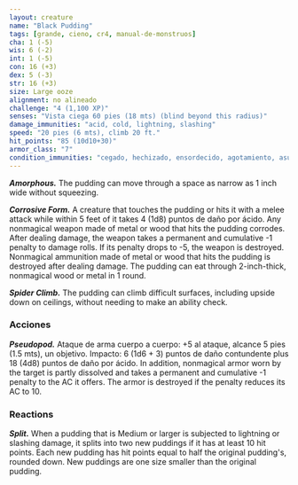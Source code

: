 ```yaml
---
layout: creature
name: "Black Pudding"
tags: [grande, cieno, cr4, manual-de-monstruos]
cha: 1 (-5)
wis: 6 (-2)
int: 1 (-5)
con: 16 (+3)
dex: 5 (-3)
str: 16 (+3)
size: Large ooze
alignment: no alineado
challenge: "4 (1,100 XP)"
senses: "Vista ciega 60 pies (18 mts) (blind beyond this radius)"
damage_immunities: "acid, cold, lightning, slashing"
speed: "20 pies (6 mts), climb 20 ft."
hit_points: "85 (10d10+30)"
armor_class: "7"
condition_immunities: "cegado, hechizado, ensordecido, agotamiento, asustado, prone"
---
```


***Amorphous.*** The pudding can move through a space as narrow as 1 inch wide without squeezing.

***Corrosive Form.*** A creature that touches the pudding or hits it with a melee attack while within 5 feet of it takes 4 (1d8) puntos de daño por ácido. Any nonmagical weapon made of metal or wood that hits the pudding corrodes. After dealing damage, the weapon takes a permanent and cumulative -1 penalty to damage rolls. If its penalty drops to -5, the weapon is destroyed. Nonmagical ammunition made of metal or wood that hits the pudding is destroyed after dealing damage. The pudding can eat through 2-inch-thick, nonmagical wood or metal in 1 round.

***Spider Climb.*** The pudding can climb difficult surfaces, including upside down on ceilings, without needing to make an ability check.

### Acciones

***Pseudopod.*** Ataque de arma cuerpo a cuerpo: +5 al ataque, alcance 5 pies (1.5 mts), un objetivo. Impacto: 6 (1d6 + 3) puntos de daño contundente plus 18 (4d8) puntos de daño por ácido. In addition, nonmagical armor worn by the target is partly dissolved and takes a permanent and cumulative -1 penalty to the AC it offers. The armor is destroyed if the penalty reduces its AC to 10.

### Reactions

***Split.*** When a pudding that is Medium or larger is subjected to lightning or slashing damage, it splits into two new puddings if it has at least 10 hit points. Each new pudding has hit points equal to half the original pudding's, rounded down. New puddings are one size smaller than the original pudding.
